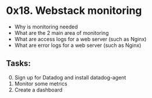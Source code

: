 # 0x18. Webstack monitoring

- Why is monitoring needed
- What are the 2 main area of monitoring
- What are access logs for a web server (such as Nginx)
- What are error logs for a web server (such as Nginx)

## Tasks:

0. Sign up for Datadog and install datadog-agent
1. Monitor some metrics
2. Create a dashboard
